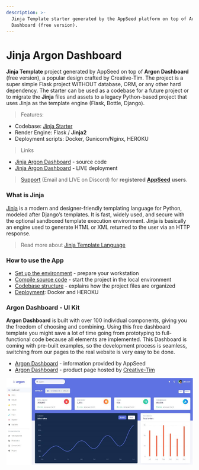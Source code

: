 ```yaml
---
description: >-
  Jinja Template starter generated by the AppSeed platform on top of Argon
  Dashboard (free version).
---
```


# Jinja Argon Dashboard

**Jinja Template** project generated by AppSeed on top of **Argon Dashboard** (free version),  a popular design crafted by Creative-Tim. The project is a super simple Flask project WITHOUT database, ORM, or any other hard dependency. The starter can be used as a codebase for a future project or to migrate the **Jinja** files and assets to a legacy Python-based project that uses Jinja as the template engine (Flask, Bottle, Django). &#x20;

> Features:&#x20;

* Codebase: [Jinja Starter](../../boilerplate-code/boilerplate-jinja.md)
* Render Engine: Flask / **Jinja2**
* Deployment scripts: Docker, Gunicorn/Nginx, HEROKU

> Links

* [Jinja Argon Dashboard](https://github.com/app-generator/jinja-argon-dashboard) - source code
* [Jinja Argon Dashboard](https://jinja-argon-dashboard.appseed-srv1.com) - LIVE deployment&#x20;

> [Support](https://appseed.us/support) (Email and LIVE on Discord) for **registered** [**AppSeed**](https://appseed.us) **users**.&#x20;



### What is Jinja

[Jinja](https://jinja.palletsprojects.com/en/2.11.x/) is a modern and designer-friendly templating language for Python, modeled after Django’s templates. It is fast, widely used, and secure with the optional sandboxed template execution environment. Jinja is basically an engine used to generate HTML or XML returned to the user via an HTTP response.&#x20;

> Read more about [Jinja Template Language](../../content/what-is/jinja.md)&#x20;



### How to use the App

* [Set up the environment](../../boilerplate-code/boilerplate-jinja.md#environment) - prepare your workstation
* [Compile source code](../../boilerplate-code/boilerplate-jinja.md#build-the-app) - start the project in the local environment
* [Codebase structure](../../boilerplate-code/boilerplate-jinja.md#codebase-structure) - explains how the project files are organized
* [Deployment](../../boilerplate-code/boilerplate-jinja.md#deployment): Docker and HEROKU&#x20;



### Argon Dashboard - UI Kit

**Argon Dashboard** is built with over 100 individual components, giving you the freedom of choosing and combining. Using this free dashboard template you might save a lot of time going from prototyping to full-functional code because all elements are implemented. This Dashboard is coming with pre-built examples, so the development process is seamless, switching from our pages to the real website is very easy to be done.

* [Argon Dashboard](../../content/bootstrap-template/argon-dashboard.md) - information provided by AppSeed
* [Argon Dashboard](https://bit.ly/2KEZQiF) - product page hosted by [Creative-Tim](../../content/partners/creative-tim.md)

![Argon Dashboard - Main Page.](../../.gitbook/assets/docs-argon-dashboard-screen.jpg)
